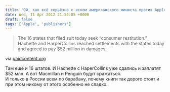 ```yaml
---
title: 'Ой, как всё серьёзно с иском американского минюста против Apple и издателей'
date: Wed, 11 Apr 2012 21:54:05 +0000
draft: false
tags: ['Apple', 'publishers']
---
```


> The 16 states that filed suit today seek “consumer restitution.” Hachette and HarperCollins reached settlements with the states today and agreed to pay $52 million in damages.

via [paidcontent.org](http://paidcontent.org/2012/04/11/everything-you-need-to-know-about-e-book-doj-lawsuit-in-one-post/)

Там ещё и 16 штатов. И Hachette с HaperCollins уже сдались и заплатят $52 млн. А вот Macmillan и Penguin будут сражаться.  
И только в России всем по барабану, почему книги так дорого стоят и при этом никому от этого особенно не сладко.